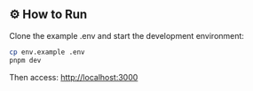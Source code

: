 
## ⚙️ How to Run

Clone the example .env and start the development environment:

```bash
cp env.example .env
pnpm dev
```

Then access: [http://localhost:3000](http://localhost:3000)